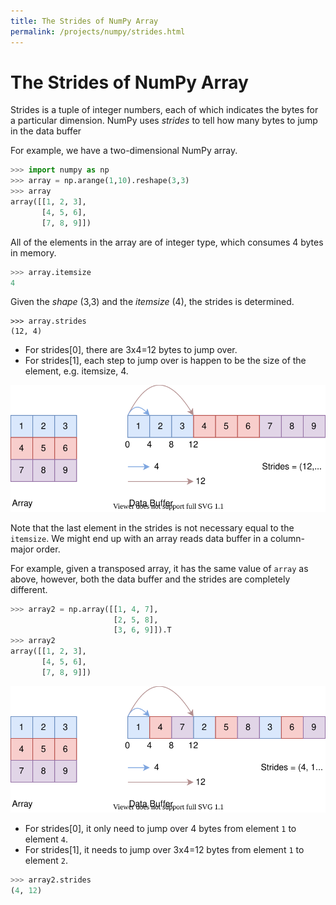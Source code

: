 ```yaml
---
title: The Strides of NumPy Array
permalink: /projects/numpy/strides.html
---
```


# The Strides of NumPy Array

Strides is a tuple of integer numbers, each of which indicates the bytes for a particular dimension. NumPy uses *strides* to tell how many bytes to jump in the data buffer 

For example, we have a two-dimensional NumPy array.

```python
>>> import numpy as np
>>> array = np.arange(1,10).reshape(3,3)
>>> array
array([[1, 2, 3],
       [4, 5, 6],
       [7, 8, 9]])
```

All of the elements in the array are of integer type, which consumes 4 bytes in memory.

```python
>>> array.itemsize
4
```

Given the *shape* (3,3) and the *itemsize* (4), the strides is determined.

```
>>> array.strides
(12, 4)
```

* For strides[0], there are 3x4=12 bytes to jump over.
* For strides[1], each step to jump over is happen to be the size of the element, e.g. itemsize, 4.

![](/static/images/NumPy-Strides.svg)


Note that the last element in the strides is not necessary equal to the `itemsize`.
We might end up with an array reads data buffer in a column-major order.

For example, given a transposed array, it has the same value of `array` as above, however, both the data buffer and the strides are completely different.

```python
>>> array2 = np.array([[1, 4, 7],
                       [2, 5, 8],
                       [3, 6, 9]]).T
>>> array2
array([[1, 2, 3],
       [4, 5, 6],
       [7, 8, 9]])
```

![](/static/images/NumPy-Strides-Column-Major.svg)

* For strides[0], it only need to jump over 4 bytes from element `1` to element `4`.
* For strides[1], it needs to jump over 3x4=12 bytes from element `1` to element `2`.

```python
>>> array2.strides
(4, 12)
```

